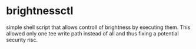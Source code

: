 brightnessctl
=============

simple shell script that allows controll of brightness by executing them. This allowed only one tee write path instead of all and thus fixing a potential security risc.
